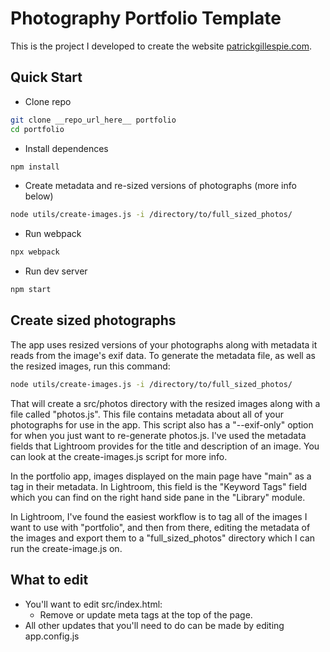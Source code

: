 # Photography Portfolio Template

This is the project I developed to create the website [patrickgillespie.com](http://patrickgillespie.com). 

## Quick Start

* Clone repo 
```bash
git clone __repo_url_here__ portfolio
cd portfolio
```
* Install dependences
```bash
npm install
```
* Create metadata and re-sized versions of photographs (more info below)
```bash
node utils/create-images.js -i /directory/to/full_sized_photos/
```
* Run webpack
```bash
npx webpack
```
* Run dev server
```bash
npm start
```

## Create sized photographs

The app uses resized versions of your photographs along with metadata it reads from the image's exif data. To generate the metadata file, as well as the resized images, run this command:

```bash
node utils/create-images.js -i /directory/to/full_sized_photos/
```

That will create a src/photos directory with the resized images along with a file called "photos.js". This file contains metadata about all of your photographs for use in the app. This script also has a "--exif-only" option for when you just want to re-generate photos.js. I've used the metadata fields that Lightroom provides for the title and description of an image. You can look at the create-images.js script for more info. 

In the portfolio app, images displayed on the main page have "main" as a tag in their metadata. In Lightroom, this field is the "Keyword Tags" field which you can find on the right hand side pane in the "Library" module.

In Lightroom, I've found the easiest workflow is to tag all of the images I want to use with "portfolio", and then from there, editing the metadata of the images and export them to a "full_sized_photos" directory which I can run the create-image.js on.

## What to edit

* You'll want to edit src/index.html:
  * Remove or update meta tags at the top of the page.
* All other updates that you'll need to do can be made by editing app.config.js
